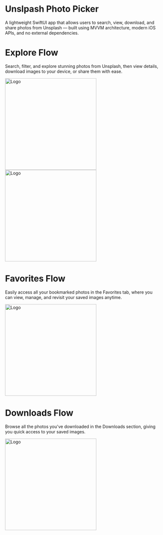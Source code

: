 # Unslpash Photo Picker
A lightweight SwiftUI app that allows users to search, view, download, and share photos from Unsplash — built using MVVM architecture, modern iOS APIs, and no external dependencies.

# Explore Flow

Search, filter, and explore stunning photos from Unsplash, then view details, download images to your device, or share them with ease.

<img src="https://github.com/user-attachments/assets/1353cf6b-a2e4-4ea1-a536-55749e2f826f" width="300" alt="Logo"/>
<img src="https://github.com/user-attachments/assets/464a9009-1f62-42fd-b054-2ba3d929744b" width="300" alt="Logo"/>



# Favorites Flow

Easily access all your bookmarked photos in the Favorites tab, where you can view, manage, and revisit your saved images anytime.

<img src="https://github.com/user-attachments/assets/4feab3be-45d7-424e-96d1-42ec29b95d84" width="300" alt="Logo"/>



# Downloads Flow

Browse all the photos you've downloaded in the Downloads section, giving you quick access to your saved images.

<img src="https://github.com/user-attachments/assets/3785a0e9-0301-4f03-a6cb-f6b9dc41d4ff" width="300" alt="Logo"/>
